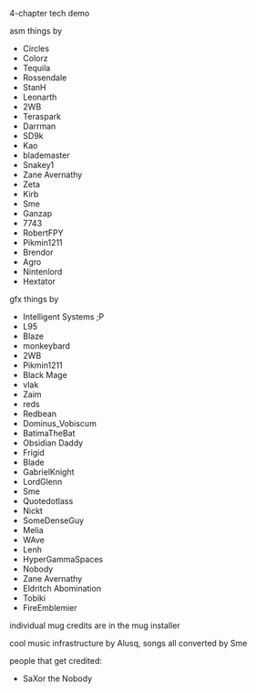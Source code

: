 
4-chapter tech demo

asm things by
- Circles
- Colorz 
- Tequila
- Rossendale
- StanH
- Leonarth
- 2WB
- Teraspark
- Darrman
- SD9k
- Kao
- blademaster
- Snakey1
- Zane Avernathy
- Zeta
- Kirb
- Sme
- Ganzap 
- 7743
- RobertFPY
- Pikmin1211
- Brendor
- Agro
- Nintenlord
- Hextator

gfx things by
- Intelligent Systems ;P
- L95
- Blaze
- monkeybard
- 2WB
- Pikmin1211
- Black Mage
- vlak
- Zaim
- reds
- Redbean
- Dominus_Vobiscum
- BatimaTheBat
- Obsidian Daddy
- Frigid
- Blade
- GabrielKnight
- LordGlenn
- Sme
- Quotedotlass
- Nickt
- SomeDenseGuy
- Melia
- WAve
- Lenh
- HyperGammaSpaces
- Nobody
- Zane Avernathy
- Eldritch Abomination
- Tobiki
- FireEmblemier

individual mug credits are in the mug installer

cool music infrastructure by Alusq, songs all converted by Sme

people that get credited:
- SaXor the Nobody


